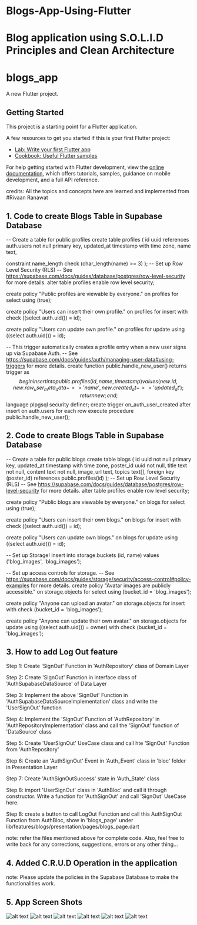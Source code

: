 <!-- <<<<<<< HEAD -->
# Blogs-App-Using-Flutter
Blog application using S.O.L.I.D Principles and Clean Architecture
=======
# blogs_app

A new Flutter project.

## Getting Started

This project is a starting point for a Flutter application.

A few resources to get you started if this is your first Flutter project:

- [Lab: Write your first Flutter app](https://docs.flutter.dev/get-started/codelab)
- [Cookbook: Useful Flutter samples](https://docs.flutter.dev/cookbook)

For help getting started with Flutter development, view the
[online documentation](https://docs.flutter.dev/), which offers tutorials,
samples, guidance on mobile development, and a full API reference.
<!-- >>>>>>> 65f0baec7b0a20482d7966a683bb3ead7b6c0c08 -->

credits: 
All the topics and concepts here are learned and implemented from #Rivaan Ranawat


## 1. Code to create Blogs Table in Supabase Database

-- Create a table for public profiles
create table profiles (
  id uuid references auth.users not null primary key,
  updated_at timestamp with time zone,
  name text,

  constraint name_length check (char_length(name) >= 3)
);
-- Set up Row Level Security (RLS)
-- See https://supabase.com/docs/guides/database/postgres/row-level-security for more details.
alter table profiles
  enable row level security;

create policy "Public profiles are viewable by everyone." on profiles
  for select using (true);

create policy "Users can insert their own profile." on profiles
  for insert with check ((select auth.uid()) = id);

create policy "Users can update own profile." on profiles
  for update using ((select auth.uid()) = id);

-- This trigger automatically creates a profile entry when a new user signs up via Supabase Auth.
-- See https://supabase.com/docs/guides/auth/managing-user-data#using-triggers for more details.
create function public.handle_new_user()
returns trigger as $$
begin
  insert into public.profiles (id, name, timestamp)
  values (new.id, new.raw_user_meta_data->>'name', new.created_at->>'updated_at');
  return new;
end;
$$ language plpgsql security definer;
create trigger on_auth_user_created
  after insert on auth.users
  for each row execute procedure public.handle_new_user();




## 2. Code to create Blogs Table in Supabase Database

-- Create a table for public blogs
create table blogs (
  id uuid not null primary key,
  updated_at timestamp with time zone,
  poster_id uuid not null,
  title text not null,
  content text not null,
  image_url text,
  topics text[],
  foreign key (poster_id) references public.profiles(id)
);
-- Set up Row Level Security (RLS)
-- See https://supabase.com/docs/guides/database/postgres/row-level-security for more details.
alter table profiles
  enable row level security;

create policy "Public blogs are viewable by everyone." on blogs
  for select using (true);

create policy "Users can insert their own blogs." on blogs
  for insert with check ((select auth.uid()) = id);

create policy "Users can update own blogs." on blogs
  for update using ((select auth.uid()) = id);

-- Set up Storage!
insert into storage.buckets (id, name)
  values ('blog_images', 'blog_images');

-- Set up access controls for storage.
-- See https://supabase.com/docs/guides/storage/security/access-control#policy-examples for more details.
create policy "Avatar images are publicly accessible." on storage.objects
  for select using (bucket_id = 'blog_images');

create policy "Anyone can upload an avatar." on storage.objects
  for insert with check (bucket_id = 'blog_images');

create policy "Anyone can update their own avatar." on storage.objects
  for update using ((select auth.uid()) = owner) with check (bucket_id = 'blog_images');




## 3. How to add Log Out feature

Step 1: Create 'SignOut' Function in 'AuthRepository' class of Domain Layer

Step 2: Create 'SignOut' Function in interface class of 'AuthSupabaseDataSource' of Data Layer 

Step 3: Implement the above 'SignOut' Function in 'AuthSupabaseDataSourceImplementation' class and write the 'UserSignOut' function

Step 4: Implement the 'SignOut' Function of 'AuthRepository' in 'AuthRepositoryImplementation' class and call the 'SignOut' function of 'DataSource' class

Step 5: Create 'UserSignOut' UseCase class and call hte 'SignOut' Function from 'AuthRepository'

Step 6: Create an 'AuthSignOut' Event in  'Auth_Event' class in 'bloc' folder in Presentation Layer

Step 7: Create 'AuthSignOutSuccess' state in 'Auth_State' class

Step 8: import 'UserSignOut' class in 'AuthBloc' and call it through constructor. Write a function for 'AuthSignOut' and call 'SignOut' UseCase here.

Step 8: create a button to call LogOut Function and call this AuthSignOut Function from AuthBloc, show in 'blogs_page' under lib/features/blogs/presentation/pages/blogs_page.dart

note: refer the files mentioned above for complete code.
Also, feel free to write back for any corrections, suggestions, errors or any other thing...
>>>>>>>>


## 4. Added C.R.U.D Operation in the application
note: Please update the policies in the Supabase Database to make the functionalities work.

## 5. App Screen Shots

![alt text](<screenshots/1 sign_in.png =100x20>) ![alt text](<screenshots/2 sign_out.png>) ![alt text](<screenshots/3 homepage.png>) ![alt text](<screenshots/4 view_blog.png>) ![alt text](<screenshots/5 new_blog.png>) ![alt text](<screenshots/6 edit_blog.png>)